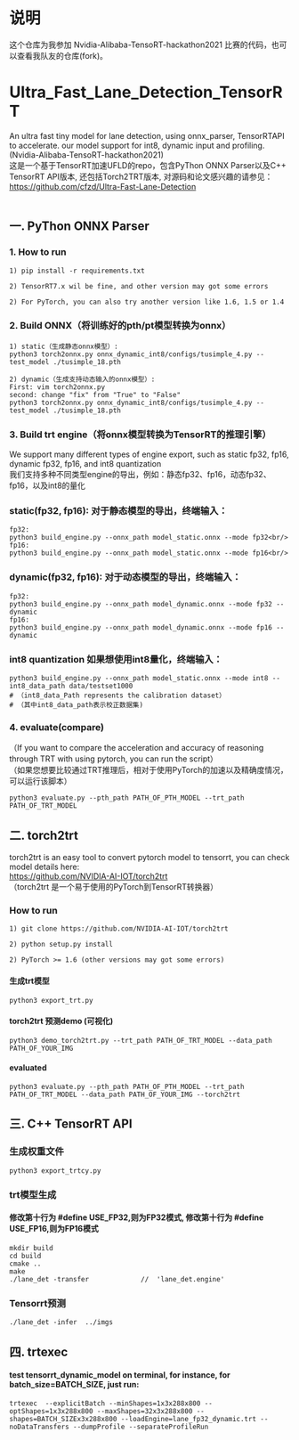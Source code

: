 # 说明
这个仓库为我参加 Nvidia-Alibaba-TensoRT-hackathon2021 比赛的代码，也可以查看我队友的仓库(fork)。

# Ultra_Fast_Lane_Detection_TensorRT
An ultra fast tiny model for lane detection, using onnx_parser, TensorRTAPI to accelerate. our model support for int8, dynamic input and profiling. (Nvidia-Alibaba-TensoRT-hackathon2021)<br/>
这是一个基于TensorRT加速UFLD的repo，包含PyThon ONNX Parser以及C++ TensorRT API版本, 还包括Torch2TRT版本, 
对源码和论文感兴趣的请参见：https://github.com/cfzd/Ultra-Fast-Lane-Detection <br/> <br/>

## 一. PyThon ONNX Parser
### 1. How to run
```
1) pip install -r requirements.txt

2) TensorRT7.x wil be fine, and other version may got some errors

2) For PyTorch, you can also try another version like 1.6, 1.5 or 1.4

```
### 2. Build ONNX（将训练好的pth/pt模型转换为onnx）
```
1) static（生成静态onnx模型）:
python3 torch2onnx.py onnx_dynamic_int8/configs/tusimple_4.py --test_model ./tusimple_18.pth 

2) dynamic（生成支持动态输入的onnx模型）:
First: vim torch2onnx.py
second: change "fix" from "True" to "False"
python3 torch2onnx.py onnx_dynamic_int8/configs/tusimple_4.py --test_model ./tusimple_18.pth

```

### 3. Build trt engine（将onnx模型转换为TensorRT的推理引擎）<br/>
We support many different types of engine export, such as static fp32, fp16, dynamic fp32, fp16, and int8 quantization<br/>
我们支持多种不同类型engine的导出，例如：静态fp32、fp16，动态fp32、fp16，以及int8的量化<br/>


### static(fp32, fp16): 对于静态模型的导出，终端输入：
```
fp32:
python3 build_engine.py --onnx_path model_static.onnx --mode fp32<br/>
fp16:
python3 build_engine.py --onnx_path model_static.onnx --mode fp16<br/>
```

### dynamic(fp32, fp16): 对于动态模型的导出，终端输入：
```
fp32:
python3 build_engine.py --onnx_path model_dynamic.onnx --mode fp32 --dynamic
fp16:
python3 build_engine.py --onnx_path model_dynamic.onnx --mode fp16 --dynamic
```

### int8 quantization 如果想使用int8量化，终端输入：

```
python3 build_engine.py --onnx_path model_static.onnx --mode int8 --int8_data_path data/testset1000
# （int8_data_Path represents the calibration dataset）
# （其中int8_data_path表示校正数据集)
```

### 4. evaluate(compare)<br/>
（If you want to compare the acceleration and accuracy of reasoning through TRT with using pytorch, you can run the script）<br/>
（如果您想要比较通过TRT推理后，相对于使用PyTorch的加速以及精确度情况，可以运行该脚本）<br/>

```
python3 evaluate.py --pth_path PATH_OF_PTH_MODEL --trt_path PATH_OF_TRT_MODEL
```

## 二. torch2trt
  torch2trt is an easy tool to convert pytorch model to tensorrt, you can check model details here:  <br/>
  https://github.com/NVIDIA-AI-IOT/torch2trt <br/>
（torch2trt 是一个易于使用的PyTorch到TensorRT转换器）<br/>
### How to run
```
1) git clone https://github.com/NVIDIA-AI-IOT/torch2trt

2) python setup.py install

2) PyTorch >= 1.6 (other versions may got some errors)

```
#### 生成trt模型
```
python3 export_trt.py

```
#### torch2trt 预测demo (可视化)
```
python3 demo_torch2trt.py --trt_path PATH_OF_TRT_MODEL --data_path PATH_OF_YOUR_IMG
```
#### evaluated
```
python3 evaluate.py --pth_path PATH_OF_PTH_MODEL --trt_path PATH_OF_TRT_MODEL --data_path PATH_OF_YOUR_IMG --torch2trt
```

## 三. C++ TensorRT API
### 生成权重文件 
```
python3 export_trtcy.py
```
### trt模型生成
#### 修改第十行为 #define USE_FP32,则为FP32模式, 修改第十行为 #define USE_FP16,则为FP16模式
```
mkdir build
cd build
cmake ..
make
./lane_det -transfer             //  'lane_det.engine'
```
### Tensorrt预测
```
./lane_det -infer  ../imgs 

```

## 四. trtexec
#### test tensorrt_dynamic_model on terminal, for instance, for batch_size=BATCH_SIZE, just run:
```
trtexec  --explicitBatch --minShapes=1x3x288x800 --optShapes=1x3x288x800 --maxShapes=32x3x288x800 --shapes=BATCH_SIZEx3x288x800 --loadEngine=lane_fp32_dynamic.trt --noDataTransfers --dumpProfile --separateProfileRun
```
